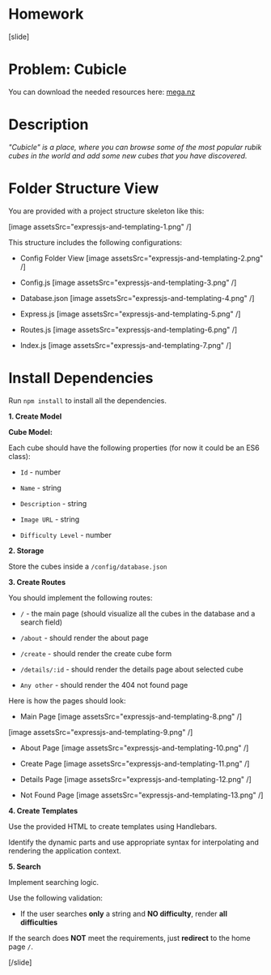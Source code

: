 # Homework

[slide]
# Problem: Cubicle

You can download the needed resources here: [mega.nz](https://mega.nz/file/uBJFFAbK#vl-22hUstXYeiKM54ZS2UHwqqM-9HYfYu6mewiCnxrI)

# Description

_"Cubicle" is a place, where you can browse some of the most popular rubik cubes in the world and add some new cubes that you have discovered._

# Folder Structure View

You are provided with a project structure skeleton like this:

[image assetsSrc="expressjs-and-templating-1.png" /]

This structure includes the following configurations\:

- Config Folder View
[image assetsSrc="expressjs-and-templating-2.png" /]

- Config\.js
[image assetsSrc="expressjs-and-templating-3.png" /]

- Database\.json
[image assetsSrc="expressjs-and-templating-4.png" /]

- Express\.js
[image assetsSrc="expressjs-and-templating-5.png" /]

- Routes\.js
[image assetsSrc="expressjs-and-templating-6.png" /]

- Index\.js
[image assetsSrc="expressjs-and-templating-7.png" /]

# Install Dependencies

Run `npm install` to install all the dependencies.

**1. Create Model**

**Cube Model:**

Each cube should have the following properties (for now it could be an ES6 class):

- `Id` \- number

- `Name` \- string

- `Description` \- string

- `Image URL` \- string

- `Difficulty Level` \- number

**2. Storage**

Store the cubes inside a `/config/database.json`

**3. Create Routes**

You should implement the following routes:

- `/` \- the main page (should visualize all the cubes in the database and a search field)

- `/about` \- should render the about page

- `/create` \- should render the create cube form

- `/details/:id` \- should render the details page about selected cube

- `Any other` \- should render the 404 not found page

Here is how the pages should look:

- Main Page
[image assetsSrc="expressjs-and-templating-8.png" /]

[image assetsSrc="expressjs-and-templating-9.png" /]

- About Page
[image assetsSrc="expressjs-and-templating-10.png" /]

- Create Page
[image assetsSrc="expressjs-and-templating-11.png" /]

- Details Page
[image assetsSrc="expressjs-and-templating-12.png" /]

- Not Found Page
[image assetsSrc="expressjs-and-templating-13.png" /]

**4. Create Templates**

Use the provided HTML to create templates using Handlebars.

Identify the dynamic parts and use appropriate syntax for interpolating and rendering the application context.

**5. Search**

Implement searching logic.

Use the following validation:

- If the user searches **only** a string and **NO difficulty**, render **all difficulties**

If the search does **NOT** meet the requirements, just **redirect** to the home page `/`.

[/slide]
